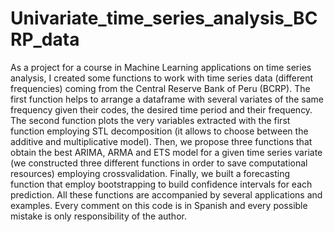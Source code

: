 # Univariate_time_series_analysis_BCRP_data
As a project for a course in Machine Learning applications on time series analysis, I created some functions to work with time series data (different frequencies) coming from the Central Reserve Bank of Peru (BCRP). The first function helps to arrange a dataframe with several variates of the same frequency given their codes, the desired time period and their frequency. The second function plots the very variables extracted with the first function employing STL decomposition (it allows to choose between the additive and multiplicative model). Then, we propose three functions that obtain the best ARIMA, ARMA and ETS model for a given time series variate (we constructed three different functions in order to save computational resources) employing crossvalidation. Finally, we built a forecasting function that employ bootstrapping to build confidence intervals for each prediction. All these functions are accompanied by several applications and examples. Every comment on this code is in Spanish and every possible mistake is only responsibility of the author.
